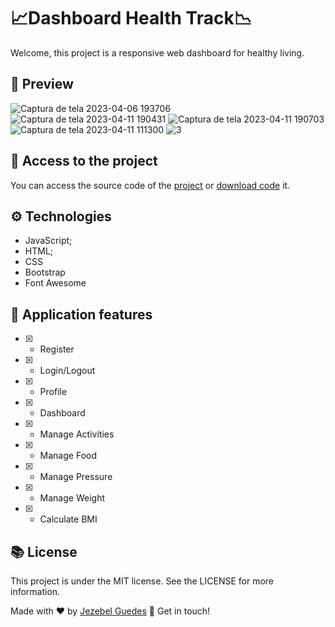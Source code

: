 #  📈Dashboard Health Track📉
Welcome, this project is a responsive web dashboard for healthy living.

##  👀 Preview
![Captura de tela 2023-04-06 193706](https://user-images.githubusercontent.com/75287031/230847161-a9c67bdc-b2b9-4883-a200-946ea269fbcd.png)
![Captura de tela 2023-04-11 190431](https://user-images.githubusercontent.com/75287031/231300185-66a73706-c0ac-4581-9c1f-c5b1554c320b.png)
![Captura de tela 2023-04-11 190703](https://user-images.githubusercontent.com/75287031/231300806-9ebf7b7f-9546-43fe-94c7-74cd0afcdeb9.png)
![Captura de tela 2023-04-11 111300](https://user-images.githubusercontent.com/75287031/231191090-daf4f03e-f9d5-47c8-8d15-ae82461c0d9d.png)
![3](https://user-images.githubusercontent.com/75287031/231332443-fadb3bef-cc2a-4dea-9075-cf3d86a2ec2e.png)



## 📂  Access to the project
You can access the source code of the [project](https://jezebel1990.github.io/dashboard-health/index.html) or  [download code](https://github.com/Jezebel1990/dashboard-health.git) it.

## ⚙️ Technologies

- JavaScript;
- HTML;
- CSS
- Bootstrap
- Font Awesome

## 🎯 Application features
  - [x] - Register
  - [x] - Login/Logout
  - [x] - Profile
  - [x] - Dashboard
  - [x] - Manage Activities
  - [x] - Manage Food
  - [x] - Manage Pressure
  - [x] - Manage Weight
  - [x] - Calculate BMI
 
## 📚 License
<p>This project is under the MIT license. See the LICENSE for more information.</p>

Made with ♥ by [Jezebel Guedes](https://www.linkedin.com/in/jezebel-guedes/) 👋 Get in touch!

